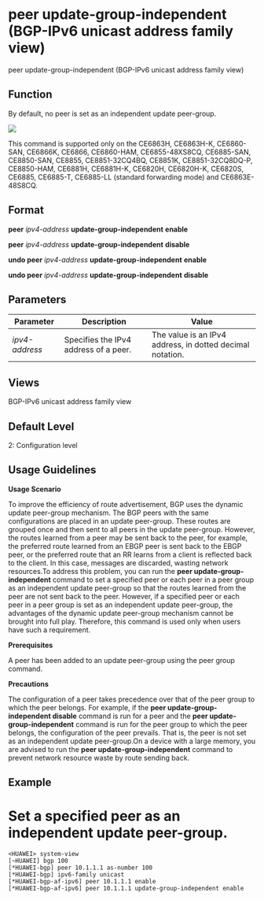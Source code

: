peer update-group-independent (BGP-IPv6 unicast address family view)
====================================================================

peer update-group-independent (BGP-IPv6 unicast address family view)

Function
--------

By default, no peer is set as an independent update peer-group.

![](../public_sys-resources/note_3.0-en-us.png) 

This command is supported only on the CE6863H, CE6863H-K, CE6860-SAN, CE6866K, CE6866, CE6860-HAM, CE6855-48XS8CQ, CE6885-SAN, CE8850-SAN, CE8855, CE8851-32CQ4BQ, CE8851K, CE8851-32CQ8DQ-P, CE8850-HAM, CE6881H, CE6881H-K, CE6820H, CE6820H-K, CE6820S, CE6885, CE6885-T, CE6885-LL (standard forwarding mode) and CE6863E-48S8CQ.



Format
------

**peer** *ipv4-address* **update-group-independent** **enable**

**peer** *ipv4-address* **update-group-independent** **disable**

**undo peer** *ipv4-address* **update-group-independent** **enable**

**undo peer** *ipv4-address* **update-group-independent** **disable**


Parameters
----------

| Parameter | Description | Value |
| --- | --- | --- |
| *ipv4-address* | Specifies the IPv4 address of a peer. | The value is an IPv4 address, in dotted decimal notation. |



Views
-----

BGP-IPv6 unicast address family view


Default Level
-------------

2: Configuration level


Usage Guidelines
----------------

**Usage Scenario**

To improve the efficiency of route advertisement, BGP uses the dynamic update peer-group mechanism. The BGP peers with the same configurations are placed in an update peer-group. These routes are grouped once and then sent to all peers in the update peer-group. However, the routes learned from a peer may be sent back to the peer, for example, the preferred route learned from an EBGP peer is sent back to the EBGP peer, or the preferred route that an RR learns from a client is reflected back to the client. In this case, messages are discarded, wasting network resources.To address this problem, you can run the **peer update-group-independent** command to set a specified peer or each peer in a peer group as an independent update peer-group so that the routes learned from the peer are not sent back to the peer. However, if a specified peer or each peer in a peer group is set as an independent update peer-group, the advantages of the dynamic update peer-group mechanism cannot be brought into full play. Therefore, this command is used only when users have such a requirement.

**Prerequisites**

A peer has been added to an update peer-group using the peer group command.

**Precautions**

The configuration of a peer takes precedence over that of the peer group to which the peer belongs. For example, if the **peer update-group-independent disable** command is run for a peer and the **peer update-group-independent** command is run for the peer group to which the peer belongs, the configuration of the peer prevails. That is, the peer is not set as an independent update peer-group.On a device with a large memory, you are advised to run the **peer update-group-independent** command to prevent network resource waste by route sending back.


Example
-------

# Set a specified peer as an independent update peer-group.
```
<HUAWEI> system-view
[~HUAWEI] bgp 100
[*HUAWEI-bgp] peer 10.1.1.1 as-number 100
[*HUAWEI-bgp] ipv6-family unicast
[*HUAWEI-bgp-af-ipv6] peer 10.1.1.1 enable
[*HUAWEI-bgp-af-ipv6] peer 10.1.1.1 update-group-independent enable

```